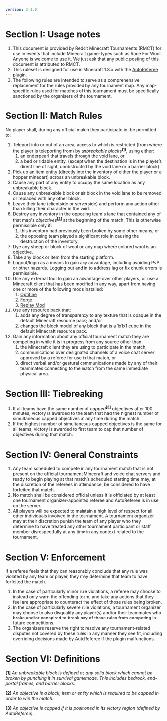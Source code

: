 ```yaml
---
version: 3.1.0
---
```


# Section I: Usage notes

1. This document is provided by Reddit Minecraft Tournaments (RMCT) for use in events that include Minecraft game-types such as Race For Wool. Anyone is welcome to use it. We just ask that any public posting of this document is attributed to RMCT.
2. This ruleset is designed for use in Minecraft 1.8.x with the [AutoReferee](http://rmct.github.io/AutoReferee/) plugin.
3. The following rules are intended to serve as a comprehensive replacement for the rules provided by any tournament map. Any map-specific rules used for matches of this tournament must be specifically sanctioned by the organisers of the tournament.

# Section II: Match Rules

No player shall, during any official match they participate in, be permitted to:

1. Teleport into or out of an area, access to which is restricted (from where the player is teleporting from) by _unbreakable blocks_<sup>__[[1]](#section-vi-definitions)__</sup>, using either:
    1. an enderpearl that travels through the void lane, or
    2. a bed or ridable entity, (except when the destination is in the player’s direct line of sight, unobstructed by the void lane or a barrier block).
2. Pick up an item entity (directly into the inventory of either the player or a hopper minecart) across an unbreakable block.
3. Cause any part of any entity to occupy the same location as any unbreakable block.
4. Cause any unbreakable block or air block in the void lane to be removed or replaced with any other block.
5. Leave their lane (clientside or serverside) and perform any action other than killing their character in the void.
6. Destroy any inventory in the opposing team's lane that contained any of that map's _objectives_<sup>__[[2]](#section-vi-definitions)__</sup> at the beginning of the match. This is otherwise permissible only if:
    1. this inventory had previously been broken by some other means, or
    2. the opposing team played a significant role in causing the destruction of the inventory.
7. Dye any sheep or block of wool on any map where colored wool is an objective.
8. Take any block or item from the starting platform.
9. Logout/login as a means to gain any advantage, including avoiding PvP or other hazards. Logging out and in to address lag or fix chunk errors is permissible.
10. Use any external tool to gain an advantage over other players, or use a Minecraft client that has been modified in any way, apart from having one or more of the following mods installed:
    1. [Optifine](http://www.minecraftforum.net/forums/mapping-and-modding/minecraft-mods/1272953-optifine-hd-a4-fps-boost-hd-textures-aa-af-and)
    2. [Forge](http://files.minecraftforge.net/)
    3. [Replay Mod](https://www.replaymod.com/)
11. Use any resource pack that:
    1. adds any degree of transparency to any texture that is opaque in the default Minecraft resource pack; and/or
    2. changes the block model of any block that is a 1x1x1 cube in the default Minecraft resource pack.
12. Gain any information about any official tournament match they are competing in while it is in progress from any source other than:
    1. the Minecraft client they are using to participate in the match,
    2. communications over designated channels of a voice chat server approved by a referee for use in that match, or
    3. direct verbal and/or gestural communications made by any of their teammates connecting to the match from the same immediate physical area.

# Section III: Tiebreaking

1. If all teams have the same number of _capped_<sup>__[[3]](#section-vi-definitions)__</sup> objectives after 100 minutes, victory is awarded to the team that had the highest number of simultaneous capped objectives at any time during the match.
2. If the highest number of simultaneous capped objectives is the same for all teams, victory is awarded to first team to cap that number of objectives during that match.

# Section IV: General Constraints

1. Any team scheduled to compete in any tournament match that is not present on the official tournament Minecraft and voice chat servers and ready to begin playing at that match’s scheduled starting time may, at the discretion of the referees in attendance, be considered to have forfeited that match.
2. No match shall be considered official unless it is officiated by at least one tournament organizer-appointed referee and AutoReferee is in use on the server.
3. All players will be expected to maintain a high level of respect for all other individuals involved in the tournament. A tournament organizer may at their discretion punish the team of any player who they determine to have treated any other tournament participant or staff member disrespectfully at any time in any context related to the tournament.

# Section V: Enforcement

If a referee feels that they can reasonably conclude that any rule was violated by any team or player, they may determine that team to have forfeited the match.

1. In the case of particularly minor rule violations, a referee may choose to instead only warn the offending team, and take any actions that they feel are appropriate to counteract the effect of those rules being broken.
2. In the case of particularly severe rule violations, a tournament organizer may choose to also disqualify any player(s) and/or their teammates who broke and/or conspired to break any of these rules from competing in future competitions.
3. The organizers reserve the right to resolve any tournament-related disputes not covered by these rules in any manner they see fit, including overriding decisions made by AutoReferee if the plugin malfunctions.

# Section VI: Definitions

__[1]__ _An unbreakable block is defined as any solid block which cannot be broken by punching it in survival gamemode. This includes bedrock, end-portal frames, and barrier blocks._

__[2]__ _An objective is a block, item or entity which is required to be capped in order to win the match._

__[3]__ _An objective is capped if it is positioned in its victory region (defined by AutoReferee)._
